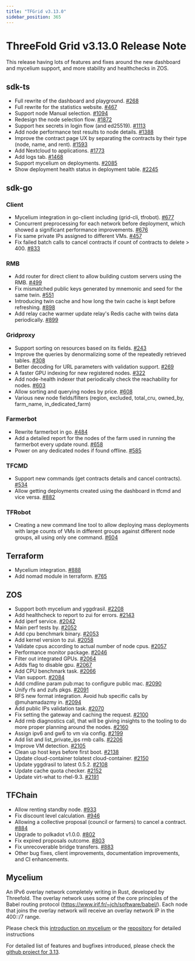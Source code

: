 ```yaml
---
title: "TFGrid v3.13.0"
sidebar_position: 365
---
```


# ThreeFold Grid v3.13.0 Release Note

This release having lots of features and fixes around the new dashboard and mycelium support, and more stability and healthchecks in ZOS.

## sdk-ts

- Full rewrite of the dashboard and playground. [#268](https://github.com/threefoldtech/tfgrid-sdk-ts/issues/468)
- Full rewrite for the statistics website. [#467](https://github.com/threefoldtech/tfgrid-sdk-ts/issues/467)
- Support node Manual selection. [#1094](https://github.com/threefoldtech/tfgrid-sdk-ts/issues/1312)
- Redesign the node selection flow. [#1872](https://github.com/threefoldtech/tfgrid-sdk-ts/issues/1872)
- Support hex secrets in login flow (and ed25519). [#1113](https://github.com/threefoldtech/tfgrid-sdk-ts/issues/1113)
- Add node performance test results to node details. [#1388](https://github.com/threefoldtech/tfgrid-sdk-ts/issues/1388)
- Improve the contract page UX by separating the contracts by their type (node, name, and rent). [#1593](https://github.com/threefoldtech/tfgrid-sdk-ts/issues/1593)
- Add Nextcloud to applications. [#1773](https://github.com/threefoldtech/tfgrid-sdk-ts/issues/1773)
- Add logs tab. [#1468](https://github.com/threefoldtech/tfgrid-sdk-ts/issues/1468)
- Support mycelium on deployments. [#2085](https://github.com/threefoldtech/tfgrid-sdk-ts/issues/2085)
- Show deployment health status in deployment table. [#2245](https://github.com/threefoldtech/tfgrid-sdk-ts/issues/2245)

## sdk-go

### Client

- Mycelium integration in go-client including (grid-cli, tfrobot). [#677](https://github.com/threefoldtech/tfgrid-sdk-go/issues/677)
- Concurrent preprocessing for each network before deployment, which showed a significant performance improvements. [#676](https://github.com/threefoldtech/tfgrid-sdk-go/issues/676)
- Fix same private IPs assigned to different VMs. [#457](https://github.com/threefoldtech/tfgrid-sdk-go/issues/457)
- Fix failed batch calls to cancel contracts if count of contracts to delete > 400. [#833](https://github.com/threefoldtech/tfgrid-sdk-go/issues/833)

### RMB

- Add router for direct client to allow building custom servers using the RMB. [#499](https://github.com/threefoldtech/tfgrid-sdk-go/issues/499)
- Fix mismatched public keys generated by mnemonic and seed for the same twin. [#551](https://github.com/threefoldtech/tfgrid-sdk-go/issues/551)
- Introducing twin cache and how long the twin cache is kept before refreshing. [#898](https://github.com/threefoldtech/tfgrid-sdk-go/issues/898)
- Add relay cache warmer update relay's Redis cache with twins data periodically. [#899](https://github.com/threefoldtech/tfgrid-sdk-go/issues/899)

### Gridproxy

- Support sorting on resources based on its fields. [#243](https://github.com/threefoldtech/tfgrid-sdk-go/issues/243)
- Improve the queries by denormalizing some of the repeatedly retrieved tables. [#308](https://github.com/threefoldtech/tfgrid-sdk-go/issues/308)
- Better decoding for URL parameters with validation support. [#269](https://github.com/threefoldtech/tfgrid-sdk-go/issues/308)
- A faster GPU indexing for new registered nodes. [#322](https://github.com/threefoldtech/tfgrid-sdk-go/issues/308)
- Add node-health indexer that periodically check the reachability for nodes. [#603](https://github.com/threefoldtech/tfgrid-sdk-go/issues/603)
- Allow sorting and querying nodes by price. [#608](https://github.com/threefoldtech/tfgrid-sdk-go/issues/608)
- Various new node fields/filters (region, excluded, total_cru, owned_by, farm_name, in_dedicated_farm)

### Farmerbot

- Rewrite farmerbot in go. [#484](https://github.com/threefoldtech/tfgrid-sdk-go/issues/484)
- Add a detailed report for the nodes of the farm used in running the farmerbot every update round. [#658](https://github.com/threefoldtech/tfgrid-sdk-go/issues/658)
- Power on any dedicated nodes if found offline. [#585](https://github.com/threefoldtech/tfgrid-sdk-go/issues/585)

### TFCMD

- Support new commands (get contracts details and cancel contracts). [#534](https://github.com/threefoldtech/tfgrid-sdk-go/issues/534)
- Allow getting deployments created using the dashboard in tfcmd and vice versa. [#882](https://github.com/threefoldtech/tfgrid-sdk-go/issues/882)

### TFRobot

- Creating a new command line tool to allow deploying mass deployments with large counts of VMs in different groups against different node groups, all using only one command. [#604](https://github.com/threefoldtech/tfgrid-sdk-go/issues/604)

## Terraform

- Mycelium integration. [#888](https://github.com/threefoldtech/terraform-provider-grid/issues/888)
- Add nomad module in terraform. [#765](https://github.com/threefoldtech/terraform-provider-grid/issues/765)

## ZOS

- Support both mycelium and yggdrasil. [#2208](https://github.com/threefoldtech/zos/issues/2208)
- Add healthcheck to report to zui for errors. [#2143](https://github.com/threefoldtech/zos/issues/2143)
- Add iperf service. [#2042](https://github.com/threefoldtech/zos/issues/2042)
- Main perf tests by. [#2052](https://github.com/threefoldtech/zos/issues/2052)
- Add cpu benchmark binary. [#2053](https://github.com/threefoldtech/zos/issues/2053)
- Add kernel version to zui. [#2058](https://github.com/threefoldtech/zos/issues/2058)
- Validate cpus according to actual number of node cpus. [#2057](https://github.com/threefoldtech/zos/issues/2057)
- Performance monitor package. [#2046](https://github.com/threefoldtech/zos/issues/2046)
- Filter out integrated GPUs. [#2064](https://github.com/threefoldtech/zos/issues/2064)
- Adds flag to disable gpu. [#2067](https://github.com/threefoldtech/zos/issues/2067)
- Add CPU benchmark task. [#2066](https://github.com/threefoldtech/zos/issues/2066)
- Vlan support. [#2084](https://github.com/threefoldtech/zos/issues/2084)
- Add cmdline param pub:mac to configure public mac. [#2090](https://github.com/threefoldtech/zos/issues/2090)
- Unify rfs and zufs pkgs. [#2091](https://github.com/threefoldtech/zos/issues/2091)
- RFS new format integration. Avoid hub specific calls by @muhamadazmy in. [#2094](https://github.com/threefoldtech/zos/issues/2094)
- Add public IPs validation task. [#2070](https://github.com/threefoldtech/zos/issues/2070)
- Fix setting the gateway and caching the request. [#2100](https://github.com/threefoldtech/zos/issues/2100)
- Add rmb diagnostics call, that will be giving insights to the tooling to do more proper planning around the nodes. [#2160](https://github.com/threefoldtech/zos/issues/2160)
- Assign ipv6 and gw6 to vm via config. [#2199](https://github.com/threefoldtech/zos/issues/2199)
- Add list and list_private_ips rmb calls. [#2206](https://github.com/threefoldtech/zos/issues/2206)
- Improve VM detection. [#2105](https://github.com/threefoldtech/zos/issues/2105)
- Clean up host keys before first boot. [#2138](https://github.com/threefoldtech/zos/issues/2138)
- Update cloud-container tolatest cloud-container. [#2150](https://github.com/threefoldtech/zos/issues/2150)
- Update yggdrasil to latest 0.5.2. [#2108](https://github.com/threefoldtech/zos/issues/2108)
- Update cache quota checker. [#2152](https://github.com/threefoldtech/zos/issues/2152)
- Update virt-what to rhel-9.3. [#2191](https://github.com/threefoldtech/zos/issues/2191)
  
## TFChain

- Allow renting standby node. [#933](https://github.com/threefoldtech/tfchain/pull/933)
- Fix discount level calculation. [#946](https://github.com/threefoldtech/tfchain/pull/946)
- Allowing a collective proposal (council or farmers) to cancel a contract. [#884](https://github.com/threefoldtech/tfchain/issues/884)
- Upgrade to polkadot v1.0.0. [#802](https://github.com/threefoldtech/tfchain/issues/802)
- Fix expired proposals outcome. [#803](https://github.com/threefoldtech/tfchain/issues/803)
- Fix unrecoverable bridge transfers. [#883](https://github.com/threefoldtech/tfchain/issues/883)
- Other bug fixes, client improvements, documentation improvements, and CI enhancements.

## Mycelium

An IPv6 overlay network completely writing in Rust, developed by Threefold. The overlay network uses some of the core principles of the Babel routing protocol (<https://www.irif.fr/~jch/software/babel/>). Each node that joins the overlay network will receive an overlay network IP in the 400::/7 range.

Please check this [introduction on mycelium](https://forum.threefold.io/t/introducing-mycelium/4082) or the [repository](https://github.com/threefoldtech/mycelium) for detailed instructions

For detailed list of features and bugfixes introduced, please check the [github project for 3.13](https://github.com/orgs/threefoldtech/projects/199).
